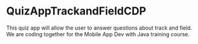 # QuizAppTrackandFieldCDP
This quiz app will allow the user to answer questions about track and field. We are coding together for the Mobile App Dev with Java training course.
